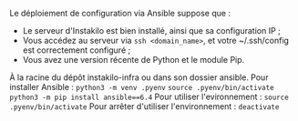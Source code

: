 Le déploiement de configuration via Ansible suppose que :
 - Le serveur d'Instakilo est bien installé, ainsi que sa configuration IP ;
 - Vous accédez au serveur via `ssh <domain_name>`, et votre ~/.ssh/config est correctement configuré ;
 - Vous avez une version récente de Python et le module Pip.

À la racine du dépôt instakilo-infra ou dans son dossier ansible.
Pour installer Ansible :
`python3 -m venv .pyenv`
`source .pyenv/bin/activate`
`python3 -m pip install ansible==6.4`
Pour utiliser l'evironnement :
`source .pyenv/bin/activate`
Pour arrêter d'utiliser l'environnement :
`deactivate`

